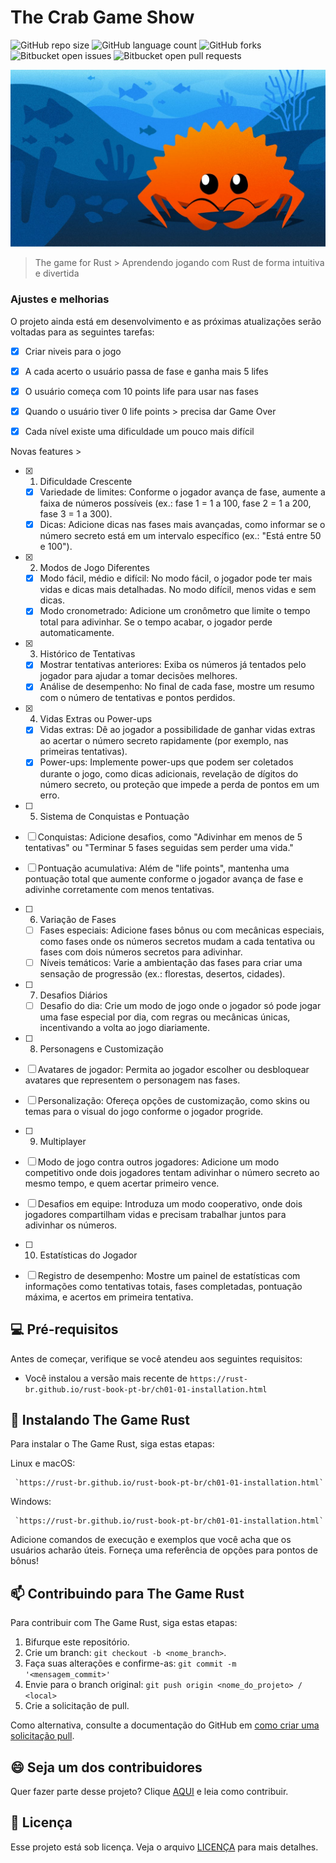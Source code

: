 # The Crab Game Show

![GitHub repo size](https://img.shields.io/github/repo-size/rhenanteix/README-template?style=for-the-badge)
![GitHub language count](https://img.shields.io/github/languages/count/rhenanteix/README-template?style=for-the-badge)
![GitHub forks](https://img.shields.io/github/forks/rhenanteix/README-template?style=for-the-badge)
![Bitbucket open issues](https://img.shields.io/github/issues/rhenanteix/README-template?style=for-the-badge)
![Bitbucket open pull requests](https://img.shields.io/github/pr-raw/rhenanteix/README-template?style=for-the-badge)

<img src="game.jpg" alt="Exemplo imagem">

> The game for Rust > Aprendendo jogando com Rust de forma intuitiva e divertida

### Ajustes e melhorias

O projeto ainda está em desenvolvimento e as próximas atualizações serão voltadas para as seguintes tarefas:

- [x] Criar niveis para o jogo
- [x] A cada acerto o usuário passa de fase e ganha mais 5 lifes
- [x] O usuário começa com 10 points life para usar nas fases
- [x] Quando o usuário tiver 0 life points > precisa dar Game Over
- [x] Cada nível existe uma dificuldade um pouco mais difícil


Novas features >

- [x] 1. Dificuldade Crescente
   - [x] Variedade de limites: Conforme o jogador avança de fase, aumente a faixa de números possíveis (ex.: fase 1 = 1 a 100, fase 2 = 1 a 200, fase 3 = 1 a 300).
   - [x]  Dicas: Adicione dicas nas fases mais avançadas, como informar se o número secreto está em um intervalo específico (ex.: "Está entre 50 e 100").

- [x] 2. Modos de Jogo Diferentes
  - [x] Modo fácil, médio e difícil: No modo fácil, o jogador pode ter mais vidas e dicas mais detalhadas. No modo difícil, menos vidas e sem dicas.
  - [x] Modo cronometrado: Adicione um cronômetro que limite o tempo total para adivinhar. Se o tempo acabar, o jogador perde automaticamente.

- [x] 3. Histórico de Tentativas
    - [x] Mostrar tentativas anteriores: Exiba os números já tentados pelo jogador para ajudar a tomar decisões melhores.
    - [x] Análise de desempenho: No final de cada fase, mostre um resumo com o número de tentativas e pontos perdidos.

- [x] 4. Vidas Extras ou Power-ups
   - [x] Vidas extras: Dê ao jogador a possibilidade de ganhar vidas extras ao acertar o número secreto rapidamente (por exemplo, nas primeiras tentativas).
   - [x] Power-ups: Implemente power-ups que podem ser coletados durante o jogo, como dicas adicionais, revelação de dígitos do número secreto, ou proteção que impede a perda de pontos em um erro.

- [ ] 5. Sistema de Conquistas e Pontuação
 - [ ] Conquistas: Adicione desafios, como "Adivinhar em menos de 5 tentativas" ou "Terminar 5 fases seguidas sem perder uma vida."
 - [ ] Pontuação acumulativa: Além de "life points", mantenha uma pontuação total que aumente conforme o jogador avança de fase e adivinhe corretamente com menos tentativas.

- [ ] 6. Variação de Fases
  - [ ] Fases especiais: Adicione fases bônus ou com mecânicas especiais, como fases onde os números secretos mudam a cada tentativa ou fases com dois números secretos    para adivinhar.
  - [ ] Níveis temáticos: Varie a ambientação das fases para criar uma sensação de progressão (ex.: florestas, desertos, cidades).

- [ ] 7. Desafios Diários
   - [ ] Desafio do dia: Crie um modo de jogo onde o jogador só pode jogar uma fase especial por dia, com regras ou mecânicas únicas, incentivando a volta ao jogo diariamente.

- [ ] 8. Personagens e Customização
- [ ] Avatares de jogador: Permita ao jogador escolher ou desbloquear avatares que representem o personagem nas fases.
- [ ] Personalização: Ofereça opções de customização, como skins ou temas para o visual do jogo conforme o jogador progride.

- [ ] 9. Multiplayer
- [ ] Modo de jogo contra outros jogadores: Adicione um modo competitivo onde dois jogadores tentam adivinhar o número secreto ao mesmo tempo, e quem acertar primeiro vence.
 - [ ] Desafios em equipe: Introduza um modo cooperativo, onde dois jogadores compartilham vidas e precisam trabalhar juntos para adivinhar os números.

 - [ ] 10. Estatísticas do Jogador
- [ ] Registro de desempenho: Mostre um painel de estatísticas com informações como tentativas totais, fases completadas, pontuação máxima, e acertos em primeira tentativa.


## 💻 Pré-requisitos

Antes de começar, verifique se você atendeu aos seguintes requisitos:

- Você instalou a versão mais recente de `https://rust-br.github.io/rust-book-pt-br/ch01-01-installation.html`

## 🚀 Instalando The Game Rust

Para instalar o The Game Rust, siga estas etapas:

Linux e macOS:

```
 `https://rust-br.github.io/rust-book-pt-br/ch01-01-installation.html`
```

Windows:

```
 `https://rust-br.github.io/rust-book-pt-br/ch01-01-installation.html`
```


Adicione comandos de execução e exemplos que você acha que os usuários acharão úteis. Forneça uma referência de opções para pontos de bônus!

## 📫 Contribuindo para The Game Rust

Para contribuir com The Game Rust, siga estas etapas:

1. Bifurque este repositório.
2. Crie um branch: `git checkout -b <nome_branch>`.
3. Faça suas alterações e confirme-as: `git commit -m '<mensagem_commit>'`
4. Envie para o branch original: `git push origin <nome_do_projeto> / <local>`
5. Crie a solicitação de pull.

Como alternativa, consulte a documentação do GitHub em [como criar uma solicitação pull](https://help.github.com/en/github/collaborating-with-issues-and-pull-requests/creating-a-pull-request).

<!-- ## 🤝 Colaboradores

Agradecemos às seguintes pessoas que contribuíram para este projeto: -->

<!-- <table>
  <tr>
    <td align="center">
      <a href="#" title="defina o título do link">
        <img src="https://avatars3.githubusercontent.com/u/31936044" width="100px;" alt="Foto do Iuri Silva no GitHub"/><br>
        <sub>
          <b>Iuri Silva</b>
        </sub>
      </a>
    </td>
    <td align="center">
      <a href="#" title="defina o título do link">
        <img src="https://s2.glbimg.com/FUcw2usZfSTL6yCCGj3L3v3SpJ8=/smart/e.glbimg.com/og/ed/f/original/2019/04/25/zuckerberg_podcast.jpg" width="100px;" alt="Foto do Mark Zuckerberg"/><br>
        <sub>
          <b>Mark Zuckerberg</b>
        </sub>
      </a>
    </td>
    <td align="center">
      <a href="#" title="defina o título do link">
        <img src="https://miro.medium.com/max/360/0*1SkS3mSorArvY9kS.jpg" width="100px;" alt="Foto do Steve Jobs"/><br>
        <sub>
          <b>Steve Jobs</b>
        </sub>
      </a>
    </td>
  </tr>
</table> -->

## 😄 Seja um dos contribuidores

Quer fazer parte desse projeto? Clique [AQUI](https://github.com/rhenanteix/rust-study) e leia como contribuir.

## 📝 Licença

Esse projeto está sob licença. Veja o arquivo [LICENÇA](LICENSE.md) para mais detalhes.
